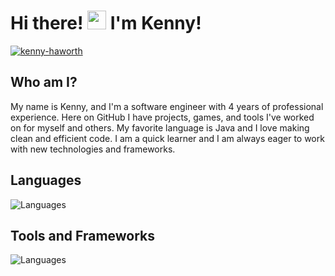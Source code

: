 # Hi there! <img src="https://raw.githubusercontent.com/verma-anushka/verma-anushka/master/gifs/wave.gif" width="30px"> I'm Kenny!

<p align="left"> <a href="https://github.com/ryo-ma/github-profile-trophy"><img src="https://github-profile-trophy.vercel.app/?username=kenny-haworth&theme=darkhub&rank=SSS,SS,S,AAA,AA,A" alt="kenny-haworth" /></a> </p>

## Who am I?

My name is Kenny, and I'm a software engineer with 4 years of professional experience. Here on GitHub I have projects,
games, and tools I've worked on for myself and others. My favorite language is Java and I love making clean
and efficient code. I am a quick learner and I am always eager to work with new technologies and frameworks.

## Languages

![Languages](https://skillicons.dev/icons?i=java,rust,c,cpp,py,matlab,bash)

## Tools and Frameworks

![Languages](https://skillicons.dev/icons?i=vscode,git,github,gitlab,godot,linux,windows,apple)
